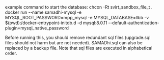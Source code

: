 example command to start the database:
chcon -Rt svirt_sandbox_file_t .
docker run --name samadhi-mysql -e MYSQL_ROOT_PASSWORD=mpp_mysql -e MYSQL_DATABASE=llbb -v $(pwd):/docker-entrypoint-initdb.d -d mysql:8.0.11 --default-authentication-plugin=mysql_native_password

Before running this, you should remove redundant sql files (upgrade.sql files should not harm but are not needed).
SAMADhi.sql can also be replaced by a backup file.
Note that sql files are executed in alphabetical order.
